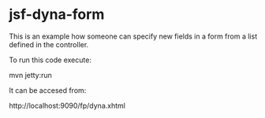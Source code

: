 # jsf-dyna-form

This is an example how someone can specify new fields in a form from a list defined in the controller.

To run this code execute:

mvn jetty:run 


It can be accesed from:

http://localhost:9090/fp/dyna.xhtml
